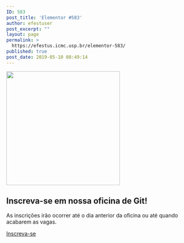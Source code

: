 ```yaml
---
ID: 583
post_title: 'Elementor #583'
author: efestuser
post_excerpt: ""
layout: page
permalink: >
  https://efestus.icmc.usp.br/elementor-583/
published: true
post_date: 2019-05-10 08:49:14
---
```

<img width="300" height="300" src="https://efestus.icmc.usp.br/wp-content/uploads/2019/03/efestus.gif" alt="" />											
			<h2>Inscreva-se em nossa oficina de Git!</h2>		
			<p>As inscrições irão ocorrer até o dia anterior da oficina ou até quando acabarem as vagas.</p>		
			<a href="https://forms.gle/8XQ5zSCdJMRySEoH6" role="button">
						Inscreva-se
					</a>